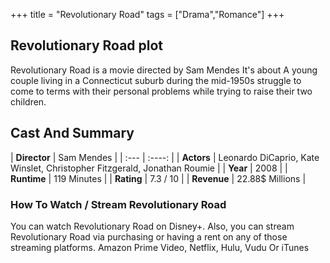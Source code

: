 +++
title = "Revolutionary Road"
tags = ["Drama","Romance"]
+++
## Revolutionary Road plot
Revolutionary Road is a movie directed by Sam Mendes It's about A young couple living in a Connecticut suburb during the mid-1950s struggle to come to terms with their personal problems while trying to raise their two children.
## Cast And Summary
| **Director**      | Sam Mendes |
    | :---        |    :----:   |
    |  **Actors** | Leonardo DiCaprio, Kate Winslet, Christopher Fitzgerald, Jonathan Roumie |
    | **Year**   | 2008    |
    |  **Runtime** | 119 Minutes |
    |  **Rating** | 7.3 / 10 | 
    |  **Revenue** | 22.88$ Millions |
### How To Watch / Stream Revolutionary Road
You can watch Revolutionary Road on Disney+.
Also, you can stream Revolutionary Road via purchasing or having a rent on any of those streaming platforms.
Amazon Prime Video, Netflix, Hulu, Vudu Or iTunes